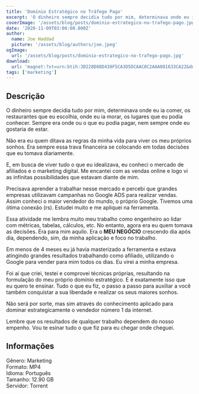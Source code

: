 ```yaml
---
title: 'Domínio Estratégico no Tráfego Pago'
excerpt: 'O dinheiro sempre decidia tudo por mim, determinava onde eu ia comer, os restaurantes que eu escolhia, onde eu ia morar, os lugares que eu podia conhecer. Sempre era onde ou o que eu podia pagar, nem sempre onde eu gostaria de estar.Não era eu quem ditava as regras da minha vida par'
coverImage: '/assets/blog/posts/dominio-estrategico-no-trafego-pago.jpg'
date: '2020-11-09T03:00:00.000Z'
author:
  name: Joe Haddad
  picture: '/assets/blog/authors/joe.jpeg'
ogImage:
  url: '/assets/blog/posts/dominio-estrategico-no-trafego-pago.jpg'
download:
  url: 'magnet:?xt=urn:btih:3D228D88D438F5CA3D5DCAAC0C2A6A081633CA22&dn=GPA%20Dom%c3%adnio%20Estrat%c3%a9gico%20-%20Caio%20Calderaro&tr=udp%3a%2f%2ftracker.openbittorrent.com%3a1337%2fannounce&tr=udp%3a%2f%2ftracker.opentrackr.org%3a1337%2fannounce'
tags: ['marketing']
---
```

<h2>Descrição</h2>
<p></p><p>O dinheiro sempre decidia tudo por mim, determinava onde eu ia comer, os restaurantes que eu escolhia, onde eu ia morar, os lugares que eu podia conhecer. Sempre era onde ou o que eu podia pagar, nem sempre onde eu gostaria de estar.</p><p>Não era eu quem ditava as regras da minha vida para viver os meu próprios sonhos. Era sempre essa trava financeira se colocando em todas decisões que eu tomava diariamente.</p><p>E, em busca de viver tudo o que eu idealizava, eu conheci o mercado de afiliados e o marketing digital. Me encantei com as vendas online e logo vi as infinitas possibilidades que estavam diante de mim.</p><p>Precisava aprender a trabalhar nesse mercado e percebi que grandes empresas utilizavam campanhas no Google ADS para realizar vendas. Assim conheci o maior vendedor do mundo, o próprio Google. Tivemos uma ótima conexão (rs). Estudei muito e me apliquei na ferramenta.</p><p>Essa atividade me lembra muito meu trabalho como engenheiro ao lidar com métricas, tabelas, cálculos, etc. No entanto, agora era eu quem tomava as decisões. Era para mim aquilo. Era o <strong>MEU NEGÓCIO</strong> crescendo dia após dia, dependendo, sim, da minha aplicação e foco no trabalho.</p><p>Em menos de 4 meses eu já havia masterizado a ferramenta e estava atingindo grandes resultados trabalhando como afiliado, utilizando o Google para vender para mim todos os dias. Eu virei a minha empresa.</p><p>Foi aí que criei, testei e comprovei técnicas próprias, resultando na formulação do meu próprio domínio estratégico. E é exatamente isso que eu quero te ensinar. Tudo o que eu fiz, o passo a passo para auxiliar a você também conquistar a sua liberdade e realizar os seus maiores sonhos.</p><p>Não será por sorte, mas sim através do conhecimento aplicado para dominar estrategicamente o vendedor número 1 da internet.</p><p>Lembre que os resultados de qualquer trabalho dependem do nosso empenho. Vou te esinar tudo o que fiz para eu chegar onde cheguei.</p><h2>Informações</h2><p>Gênero: Marketing<br/>Formato: MP4<br/>Idioma: Português<br/>Tamanho: 12.90 GB<br/>Servidor: Torrent</p>